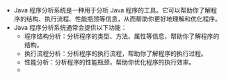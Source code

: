 - Java 程序分析系统是一种用于分析 Java 程序的工具。它可以帮助你了解程序的结构、执行流程、性能瓶颈等信息，从而帮助你更好地理解和优化程序。
- Java 程序分析系统通常会提供以下功能：
	-   程序结构分析：分析程序的类型、方法、属性等信息，帮助你了解程序的结构。
	-   执行流程分析：分析程序的执行流程，帮助你了解程序的执行过程。
	-   性能分析：分析程序的性能瓶颈，帮助你优化程序的执行效率。
	- 